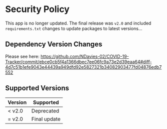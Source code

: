 # Security Policy
This app is no longer updated.
The final release was `v2.0` and included `requirements.txt` changes to update packages to latest versions...
## Dependency Version Changes
Please see here:
https://github.com/NDavies-02/COVID-19-Tracker/commit/ebce0cb5f4a1366dbec7ee06fc9a73e2d39eaa64#diff-4d7c51b1efe9043e44439a949dfd92e5827321b34082903477fd04876edb7552

## Supported Versions

| Version | Supported          |
| ------- | ------------------ |
| < v2.0  | Deprecated         |
| = v2.0  | Final update       |
